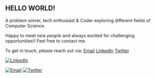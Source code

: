 ## **HELLO WORLD!**
A problem solver, tech enthusiast & Coder exploring different fields of Computer Science.


Happy to meet _new people_ and always excited for challenging opportunities!!
Feel free to contact me. 

To get in touch, please reach out via: [Email](divyanshijain174@gmail.com) [LinkedIn](https://www.linkedin.com/in/divyanshijain/) [Twitter](https://twitter.com/DivyanshiJain_) 

[![LinkedIn](https://user-images.githubusercontent.com/54709490/139678044-c1462905-f11b-4e0e-a3a0-2d277bcfc0b5.jpg)](https://www.linkedin.com/in/divyanshijain/)


[![Email](https://user-images.githubusercontent.com/54709490/139678917-e6186080-ce28-4ae8-95ef-ae8f072b67dd.jpg)](divyanshijain174@gmail.com)
[![Twitter](https://user-images.githubusercontent.com/54709490/139678195-67971669-4290-44c5-99df-7d60626c600a.png)](https://twitter.com/DivyanshiJain_)
